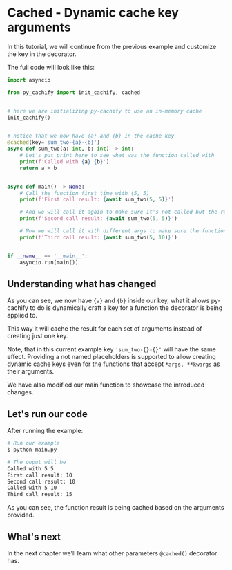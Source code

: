 # Cached - Dynamic cache key arguments

In this tutorial, we will continue from the previous example and customize the key in the decorator.

The full code will look like this:

```python
import asyncio

from py_cachify import init_cachify, cached


# here we are initializing py-cachify to use an in-memory cache
init_cachify()


# notice that we now have {a} and {b} in the cache key
@cached(key='sum_two-{a}-{b}')
async def sum_two(a: int, b: int) -> int:
    # Let's put print here to see what was the function called with
    print(f'Called with {a} {b}')
    return a + b


async def main() -> None:
    # Call the function first time with (5, 5)
    print(f'First call result: {await sum_two(5, 5)}')

    # And we will call it again to make sure it's not called but the result is the same
    print(f'Second call result: {await sum_two(5, 5)}')

    # Now we will call it with different args to make sure the function is indeed called for another set of arguments
    print(f'Third call result: {await sum_two(5, 10)}')


if __name__ == '__main__':
    asyncio.run(main())
```


## Understanding what has changed

As you can see, we now have `{a}` and `{b}` inside our key,
what it allows py-cachify to do is dynamically craft a key for a function the decorator is being applied to.

This way it will cache the result for each set of arguments instead of creating just one key.

Note, that in this current example key `'sum_two-{}-{}'` will have the same effect.
Providing a not named placeholders is supported to allow creating dynamic cache keys even for the functions that accept `*args, **kwargs` as their arguments.

We have also modified our main function to showcase the introduced changes.

## Let's run our code

After running the example:
<!-- termynal -->
```bash
# Run our example
$ python main.py

# The ouput will be
Called with 5 5
First call result: 10
Second call result: 10
Called with 5 10
Third call result: 15

```

As you can see, the function result is being cached based on the arguments provided.

## What's next

In the next chapter we'll learn what other parameters `@cached()` decorator has.
